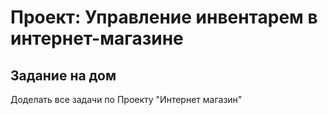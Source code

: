 # Проект: Управление инвентарем в интернет-магазине

## Задание на дом

Доделать все задачи по Проекту "Интернет магазин"

